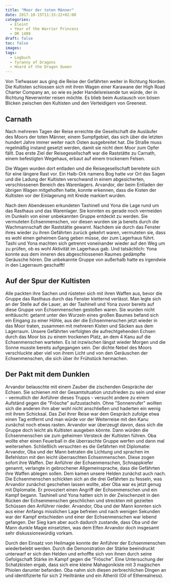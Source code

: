 ```yaml
---
title: "Moor der toten Männer"
date: 2017-10-15T11:33:22+02:00
categories:
  - Eleint
  - Year of the Warrior Princess
  - DR 1489
draft: false
toc: false
images:
tags: 
  - Logbuch
  - Tyranny of Dragons
  - Hoard of the Dragon Queen
---
```


Von Tiefwasser aus ging die Reise der Gefährten weiter in Richtung Norden. Die Kultisten schlossen sich mit ihren Wagen einer Karawane der High Road Charter Company an, so wie es jeder Handelsreisende tun würde, der in Richtung Neverwinter reisen möchte. Es blieb beim Austausch von bösen Blicken zwischen den Kultisten und den Verteidigern von Greenest.

## Carnath

Nach mehreren Tagen der Reise erreichte die Gesellschaft die Ausläufer des Moors der toten Männer, einem Sumpfgebiet, das sich über die letzten hundert Jahre immer weiter nach Osten ausgebreitet hat. Die Straße muss regelmäßig instand gesetzt werden, damit sie nicht dem Moor zum Opfer fällt. Das erste Ziel der Reisegesellschaft war die Raststätte zu Carnath, einem befestigten Wegehaus, erbaut auf einem trockenem Felsen.

Die Wagen wurden dort entladen und die Reisegesellschaft bereitete sich für eine längere Rast vor. Ein Halb-Ork namens Bog hatte vor Ort das Sagen und die Ladung der Kultisten verschwand in einem abgesicherten, verschlossenen Bereich des Warenlagers. Arvandor, der beim Entladen der übrigen Wagen mitgeholfen hatte, konnte erkennen, dass die Kisten der Kultisten vor der Einlagerung mit Kreide markiert wurden.

Nach dem Abendessen erkundeten Tashinell und Yona die Lage rund um das Rasthaus und das Warenlager. Sie konnten es gerade noch vermeiden im Dunkeln von einer unbekannten Gruppe entdeckt zu werden. Sie vermuteten Echsenmenschen, vor diesen wurden sie ja bereits durch die Wachmannschaft der Raststätte gewarnt. Nachdem sie durch das Fenster ihres wieder zu ihren Gefährten zurück gekehrt waren, vermuteten sie, dass es wohl einen geheimen Gang geben müsse, der zum Lagerhaus führt. Tashi und Yona machten sich getrennt voneinander wieder auf den Weg um zu prüfen, ob es wohl Aktivität im Lagerhaus gab. Und tatsächlich: Yona konnte aus dem inneren des abgeschlossenen Raumes gedämpfte Geräusche hören. Die unbekannte Gruppe von außerhalb hatte es irgendwie in den Lagerraum geschafft!

## Auf der Spur der Kultisten

Alle packten ihre Sachen und rüsteten sich mit ihren Waffen aus, bevor die Gruppe das Rasthaus durch das Fenster kletternd verlässt. Man legte sich an der Stelle auf die Lauer, an der Tashinell und Yona zuvor bereits auf diese Gruppe von Echsenmenschen gestoßen waren. Sie wurden nicht enttäuscht: getarnt unter den Wurzeln eines großen Baumes befand sich ein Eingang zu einer Höhle, aus der die Echsenmenschen jetzt wieder in das Moor traten, zusammen mit mehreren Kisten und Säcken aus dem Lagerraum. Unsere Gefährten verfolgten die aufrechtgehenden Echsen durch das Moor bis zu einem trockenen Platz, an dem 4 Kanu auf die Echsenmenschen warteten. Es ist inzwischen längst wieder Morgen und die Sonne musste bereits aufgegangen sein. Der dichte Nebel des Moors verschluckte aber viel von ihrem Licht und von den Geräuschen der Echsenmenschen, die sich über ihr Frühstück hermachen.

## Der Pakt mit dem Dunklen

Arvandor belauschte mit einem Zauber die zischenden Gespräche der Echsen. Sie schienen mit der Gesamtsituation unzufrieden zu sein und einer - vermutlich der Anführer dieses Trupps - versucht andere zu einem Aufständ gegen die "Frösche" aufzustacheln. Ohne "Sonnenrufer" wollten sich die anderen ihm aber wohl nicht anschließen und haderten ein wenig mit ihrem Schicksal. Das Ziel ihrer Reise war dem Gespräch zufolge etwa einen Tag entfernt und man würde vor der Weiterreise mit den Kanu zunächst noch etwas rasten. Arvandor war überzeugt davon, dass sich die Gruppe doch leicht als Kultisten ausgeben könnte. Dann würden die Echsenmenschen sie zum geheimen Versteck der Kultisten führen. Oba wollte eher einen Feuerball in die überraschte Gruppe werfen und dann mal weitersehen. Schließlich versuchten es die Gefährten mit Diplomatie: Arvandor, Oba und der Mann betraten die Lichtung und sprachen im Befehlston mit den leicht überraschten Echsenmenschen. Diese zogen sofort ihre Waffen. Der Anführer der Echsenmenschen, Schnappkiefer genannt, verlangte in gebrochener Allgemeinsprache, dass die Gefährten ihre Waffen ablegen sollen. Dem kamen unsere Helden zunächst auch nach. Die Echsenmenschen schickten sich an die drei Gefährten zu fesseln, was Arvandor zunächst geschehen lassen wollte, aber Oba war es jetzt genug mit Diplomatie. Er provoziert einen Angriff der Echsenmenschen und ein Kampf begann. Tashinell und Yona hatten sich in der Zwischenzeit in den Rücken der Echsenmenschen geschlichen und streckten mit gezielten Schüssen den Anführer nieder. Arvandor, Oba und der Mann konnten sich aus einer Anfangs misslichen Lage befreien und nach wenigen Sekunden war der Kampf entschieden und einer der Echsenmenschen war lebend gefangen. Der Sieg kam aber auch dadurch zustande, dass Oba und der Mann dunkle Magie einsetzten, was dem Elfen Arvandor doch insgesamt sehr diskussionswürdig vorkam.

Durch den Einsatz von Heilmagie konnte der Anführer der Echsenmenschen wiederbelebt werden. Durch die Demonstration der Stärke beeindruckt unterwarf er sich den Helden und erhoffte sich von ihnen durch seine Gefolgschaft Stärke im Kampf gegen die "Frösche". Eine Untersuchung der Schatzkisten ergab, dass sich eine kleine Mahagonikiste mit 3 magischen Phiolen darunter befanden. Oba nahm sich diesen zerbrechlichen Dingen an und identifizierte für sich 2 Heiltränke und ein Ätheröl (Oil of Etherealness).
